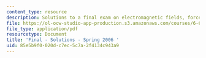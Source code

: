 ```yaml
---
content_type: resource
description: Solutions to a final exam on electromagnetic fields, forces, and motion.
file: https://ol-ocw-studio-app-production.s3.amazonaws.com/courses/6-641-electromagnetic-fields-forces-and-motion-spring-2009/85e5b9f0020dc7ec5c7a2f4134c943a9_MIT6_641s09_sol_exam2006.pdf
file_type: application/pdf
resourcetype: Document
title: 'Final - Solutions - Spring 2006 '
uid: 85e5b9f0-020d-c7ec-5c7a-2f4134c943a9
---
```

